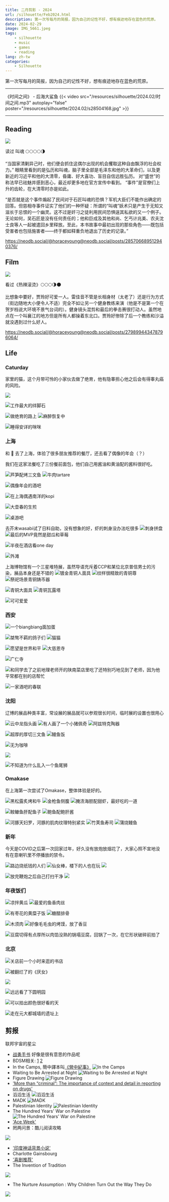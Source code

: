 ```yaml
---
title: 二月剪影 - 2024
url: /silhouette/Feb2024.html
description: 第一次写每月的简报，因为自己的记性不好，想有痕迹地存在蓝色的荒原。
date: 2024-02-29
image: IMG_5661.jpeg
tags:
    - silhouette
    - music
    - games
    - reading
lang: zh-tw
categories:
    - Silhouette
---
```


第一次写每月的简报，因为自己的记性不好，想有痕迹地存在蓝色的荒原。

---

《时间之间》 - 后海大鲨鱼
{{< video src="/resources/silhouette/2024.02/时间之间.mp3" autoplay="false" poster="/resources/silhouette/2024.02/s28504168.jpg" >}}

---

## Reading


![](soulstealers.jpg)

读过 叫魂 🌕🌕🌕🌕🌗

“当国家清剿异己时，他们便会抓住这偶尔出现的机会攫取这种自由飘浮的社会权力。”
眼睛里看到的是弘历和叫魂，脑子里全部是毛泽东和他的大革命们，以及更新近的习近平和他的大清零，昏庸、好大喜功、盲目自信远胜弘历。
对“盛世”的称法早已祛魅并感到恶心，最近却更多地在官方宣传中看到。
“事件”是官僚们上升的齿轮，在大清零时亦是如此。

“是否就是这个事件煽起了民间对于石匠叫魂的恐惧？军机大臣们不能作出确定的回答。但慈相寺事件证实了他们的一种怀疑：所谓的“叫魂”妖术只是产生于无知又滋长于忌恨的一个幽灵。这不过是奸刁之徒利用民间恐惧逞其私欲的又一个例子。无论如何，吴石匠是没有任何责任的；他和巨成及其他和尚、乞丐计兆美、农夫沈士良等人一起被遣回乡里释放。至此，本书故事中最初出现的那些角色——既包括受害者也包括施害者——终于都如释重负地退出了历史的记录。”

https://neodb.social/@horaceyoung@neodb.social/posts/285706689512940376/

## Film

![](relaguntang.webp)

看过《热辣滚烫》🌕🌕🌕🌗🌑

比想象中要好，贾玲好可爱一人。雷佳音不管是长相身材（太老了）还是行为方式（街边随地大小便令人不适）完全不如让另一个健身教练来演（他是不是第一个在贺岁档说大环境不景气台词的）。健身镜头混剪和最后的拳击赛很打动人。虽然地点在一个叫襄江的地方但是所有人都操着东北口。贾玲好惨除了后一个教练和沙溢就没遇到过什么好人。

https://neodb.social/@horaceyoung@neodb.social/posts/279899443478796064/

## Life

### Caturday

家里的猫，这个月带可怜的小家伙去做了绝育，他有隐睾担心他之后会有得睾丸癌的风险。

![](IMG_5629-1.jpeg)

![工作最大的绊脚石](IMG_5939.jpeg)

![做绝育的路上](IMG_5962.jpeg)
![麻醉恢复中](ae1ca7359930ee97a7d24dd3ebb0e804.jpeg)

![睡得安详的咪咪](<camphoto_1804928587 (1).jpeg>)

### 上海

和 🦄 去了上海，体验了很多朋友推荐的餐厅，还去看了偶像的年会（？）

我们在这家法餐吃了三份餐前面包，他们自己用酱油和黄油配的酱料很好吃。

![芦笋配烤三文鱼](IMG_5654.jpeg)
![牛肉tartare](IMG_5657-1.jpeg)

![偶像年会的酒吧](IMG_5661.jpeg)

![在上海偶遇南洋的kopi](IMG_5691.jpeg)

![大壶春的生煎](IMG_5692-1.jpeg)

![桌游吧](IMG_5712.jpeg)

去芥末wasabi试了日料自助，没有想象的好，虾的刺身没办法吃很多
![刺身拼盘](IMG_5697.jpeg)
![最后的MVP竟然是甜瓜和草莓](IMG_5706.jpeg)

![半夜在酒店看one day](IMG_6016.jpeg)

![外滩](IMG_6047.jpeg)

上海博物馆有一个三星堆特展，虽然导语充斥着CCP和某位北京普信男士的污染，展品本身还是不错的
![镀金青铜人面具](IMG_6058.jpeg)
![纹样很精致的青铜尊](IMG_6069.jpeg)
![祭祀场景青铜铸币器](IMG_6076.jpeg)

![青铜大面具](<camphoto_342241519 (3).jpeg>)
![青铜瓦露塔](<camphoto_1254324197 (2).jpeg>)

![可可爱爱](IMG_6101.jpeg)

### 西安

![一个biangbiang面加蛋](IMG_5733.jpeg)

![桀骜不羁的鸽子们](IMG_5806.jpeg)
![猫猫](IMG_5807.jpeg)

![愿望是世界和平](IMG_5808.jpeg)
![大慈恩寺](IMG_5813.jpeg)

![广仁寺](IMG_5823.jpeg)

![和同学去了之前地理老师开的陕南菜店里吃了还特别巧地见到了老师，因为他平常都在别的店帮忙](IMG_5977.jpeg)

![一家酒吧的春联](IMG_5984.jpeg)

### 沈阳

辽博的展品种类丰富，常设展的展品就可以参观很长时间，临时展的设置也很用心

![云中龙指头画](IMG_6115.jpeg)
![有人画了一个小猪佩奇](IMG_6120.jpeg)
![阿兹特克陶器](IMG_6124.jpeg)

![超厚的厚切三文鱼](IMG_6164.jpeg)
![鳗鱼饭](IMG_6165.jpeg)

![无为咖啡](IMG_6190.jpeg)

![](IMG_6196.jpeg)

![不知道为什么乱入一个鱼尾狮](IMG_6195.jpeg)

### Omakase

在上海第一次尝试了Omakase，整体体验是好的。

![黑松露炙烤和牛](<camphoto_33463914 (6).jpeg>)
![金枪鱼侧腹](IMG_6083.jpeg)
![腌渍海胆配甜虾，最好吃的一道](IMG_6084.jpeg)

![𩽾𩾌鱼肝配鱼子](IMG_6086.jpeg)
![鲍鱼配鲍肝酱](IMG_6089.jpeg)

![河豚天妇罗，河豚的肌肉纹理特别紧实](IMG_6090.jpeg)
![竹荚鱼寿司](IMG_6094.jpeg)
![蒲烧鳗鱼](<camphoto_959030623 (7).jpeg>)

### 新年

今天是COVID之后第一次回家过年，好久没有放炮放烟花了，大家心照不宣地没有在意喇叭里不停播放的禁令。

![路边烧纸钱的人们](IMG_5857.jpeg)
![仙女棒，楼下的人也在玩](IMG_5860.jpeg)
![](IMG_5868.jpeg)

![放完鞭炮之后自己打扫干净](camphoto_630072926.jpeg)
![](camphoto_1841205112.jpeg)

### 年夜饭们

![凉拌黄瓜](IMG_5628-1.jpeg)
![最爱的鱼香肉丝](IMG_5633.jpeg)

![有枣花的黄糜子饭](IMG_5637.jpeg)
![糖醋排骨](IMG_5850.jpeg)

![木须肉](IMG_5900.jpeg)
![好像毛毛虫的烤馍，放了香豆](IMG_5950.jpeg)

![豆腐切得有点厚所以肉馅没熟的锅塌豆腐，回锅了一次，在它形状破碎前拍了](IMG_5954.jpeg)

### 北京
![关店前一个小时来逛的书店](IMG_6235.jpeg)

![被翻烂了的《厌女》](<camphoto_1903590565 (4).jpeg>)

![](IMG_6241.jpeg)

![远远看了下圆明园](IMG_6249.jpeg)

![可以拍出颜色很好看的天](IMG_6284.jpeg)

![走在元大都城墙的遗址上](IMG_6285.jpeg)

## 剪报

联邦宇宙的星尘

- [战勇手书](https://www.bilibili.com/video/BV1LC411W7GX) 好像是很有意思的作品呢
- BDSM相关: [1](https://m.cmx.im/@yukimomo/111967744203936724) [2](https://forum-lucifer.com/@Michael/111981071503921798)
- In the Camps, 簡中譯本叫[《營中紀事》](https://chuangcn.org/books/%E8%90%A5%E4%B8%AD%E7%BA%AA%E4%BA%8B/)
![In the Camps](020530d218-b93b-4161-b8d5-20a66e746633.jpg)
- Waiting to Be Arrested at Night
![Waiting to Be Arrested at Night](678242f0-e4a9-4ea6-909a-5d943de1e57b.jpg)
- Figure Drawing
![Figure Drawing](ae23f46eb2401d6c.jpg)
- ['More than “criminal”: The importance of context and detail in reporting on drugs'](https://www.wethecitizens.net/more-than-criminal-the-importance-of-context-and-detail/)
-  滔滔生活
![滔滔生活](s34320436.jpg)
- MADK
![MADK](thumb-1971-0_jpg.jpg)
- Palestinian Identity
![Palestinian Identity](b542ef87024f6a13.png)
- The Hundred Years' War on Palestine
![The Hundred Years' War on Palestine](5cbc328587abd5a8.jpg)
- ['Ace Week'](https://alive.bar/@irisinstrangeland/109229227834632118)
- 罔两问景：酷儿阅读攻略

![](050da33745-a241-4179-8e5c-c04fd43f8b76.jpg)
- ['印度神话背景小说'](https://m.otter.homes/@anywaythewindblows/111919330616513195)
- Charlotte Gainsbourg
- ['喜剧推荐'](https://alive.bar/@zarathustra/111895039391772082)
- The Invention of Tradition

![](275ced6e54-b3dd-4316-a537-a66ca5786133.jpg)
- The Nurture Assumption : Why Children Turn Out the Way They Do

![](15366c35e4-ea3b-4b5a-829d-dc0f3eb38b31.jpg)